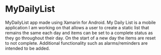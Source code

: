 # MyDailyList
MyDailyList app made using Xamarin for Android.
My Daily List is a mobile application I am working on that allows a user to create a static list that remains the
same each day and items can be set to a complete status as they go throughout their day. On the start of a new day
the items are reset to not complete. Additional functionality such as alarms/reminders are intended to be added.
